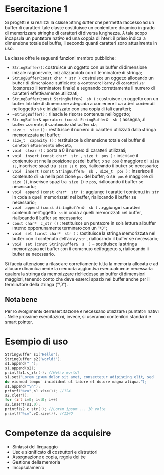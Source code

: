 # Esercitazione 1
Si progetti e si realizzi la classe StringBuffer che permetta l’accesso ad un buffer di caratteri:
tale classe costituisce un contenitore dinamico in grado di memorizzare stringhe di caratteri di
diversa lunghezza. A tale scopo incapsula un puntatore nativo ed una coppia di interi: il primo
indica la dimensione totale del buffer, il secondo quanti caratteri sono attualmente in uso.

La classe offre le seguenti funzioni membro pubbliche:

- `StringBuffer​()`: costruisce un oggetto con un buffer di dimensione iniziale ragionevole,
inizializzandolo con il terminatore di stringa;
- `StringBuffer​(const char *​ ​str​​ )` :costruisce un oggetto allocando un buffer di dimensione
sufficiente a contenere l’array di caratteri `str` (compreso il terminatore finale) e segnando
correttamente il numero di caratteri effettivamente utilizzati;
- `StringBuffer​(const StringBuffer& ​ ​sb​​ )` : costruisce un oggetto con un buffer iniziale di
dimensione adeguata a contenere i caratteri contenuti nell’oggetto sb e inizializzato con
una copia di tali caratteri;
- `~StringBuffer​()` : rilascia le risorse contenute nell’oggetto;
- `StringBuffer& ​operator=​ (const StringBuffer& ​ ​sb​​ )` assegna, al buffer corrente, il
contenuto del buffer sb;
- `size_t ​ ​size​​ ()` : restituisce il numero di caratteri utilizzati dalla stringa memorizzata nel
buffer;
- `size_t ​ ​capacity​ ()` : restituisce la dimensione totale del buffer di caratteri attualmente
allocato;
- `void ​ ​clear​​ ()` : porta a 0 il numero di caratteri utilizzati;
- `void ​ ​insert​​ (const char* ​ str​ , size_t ​ pos​ )` : inserisce il contenuto ​`str` nella posizione ​`pos`​ del
buffer; o se ​ `pos`​ è maggiore di ​ `size​ ()`, inserisce spazi tra ​ `size​ ()` e ​ `pos`, riallocando il buffer
se necessario;
- `void ​ ​insert​​ (const StringBuffer& ​ sb​ , size_t ​ pos​ )` : inserisce il contenuto di ​ `sb`​ nella
posizione `pos`​ del buffer; o se ​ `pos`​ è maggiore di ​ `size​ ()`, inserisce spazi tra ​ `size​ ()` e ​ `pos`,
riallocando il buffer se necessario;
- `void ​ ​append​​ (const char* ​ str​ )` : aggiunge i caratteri contenuti in ​ `str​` in coda a quelli
memorizzati nel buffer, riallocando il buffer se necessario;
- `void ​ ​append​​ (const StringBuffer& ​ sb​ )` : aggiunge i caratteri contenuti nell’oggetto ​ `sb`​ in
coda a quelli memorizzati nel buffer, riallocando il buffer se necessario;
- `const char* ​ ​c_str​​ ()` : restituisce un puntatore in sola lettura al buffer interno
opportunamente terminato con un "\0";
- `void ​ ​set​​ (const char* ​ str​ )` : sostituisce la stringa memorizzata nel buffer con il contenuto
dell’array ​`str` , riallocando il buffer se necessario;
- `void ​ ​set​​ (const StringBuffer& ​ s ​ )` – sostituisce la stringa memorizzata nel buffer con il
contenuto dell’oggetto ​ `s`, riallocando il buffer se necessario.

Si faccia attenzione a rilasciare correttamente tutta la memoria allocata e ad allocare
dinamicamente la memoria aggiuntiva eventualmente necessaria qualora la stringa da
memorizzare richiedesse un buffer di dimensioni maggiori, tenendo conto che deve esserci spazio
nel buffer anche per il terminatore della stringa ("\0").

## Nota bene
Per lo svolgimento dell’esercitazione è ​necessario utilizzare i puntatori nativi​ . Nelle prossime
esercitazioni, invece, si useranno contenitori standard e smart pointer.

# Esempio di uso
```cpp
StringBuffer s1("Hello");
StringBuffer s2("world!");
s1.append(" ");
s1.append(s2);
printf(s1.c_str()); //Hello world!
s1.set("Lorem ipsum dolor sit amet, consectetur adipiscing elit, sed
do eiusmod tempor incididunt ut labore et dolore magna aliqua.");
s1.append("\n");
printf("%zu",s1.size()); //124
s2.clear();
for (int i=0; i<10; i++)
s2.insert(s1,0);
printf(s2.c_str()); //Lorem ipsum ... 10 volte
printf("%zu",s2.size()); //1240
```
# Competenze da acquisire
- Sintassi del linguaggio
- Uso e significato di costruttori e distruttori
- Assegnazione e copia, regola dei tre
- Gestione della memoria
- Incapsulamento